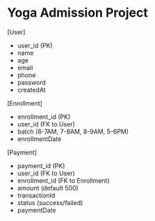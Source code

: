 # Yoga Admission Project

[User]
  - user_id (PK)
  - name
  - age
  - email
  - phone
  - password
  - createdAt

[Enrollment]
  - enrollment_id (PK)
  - user_id (FK to User)
  - batch (6-7AM, 7-8AM, 8-9AM, 5-6PM)
  - enrollmentDate

[Payment]
  - payment_id (PK)
  - user_id (FK to User)
  - enrollment_id (FK to Enrollment)
  - amount (default 500)
  - transactionId
  - status (success/failed)
  - paymentDate
